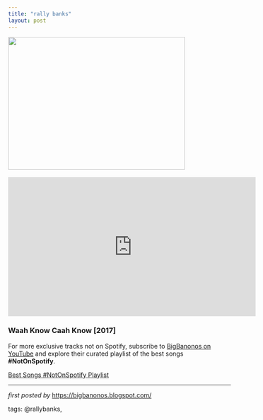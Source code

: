 ```yaml
---
title: "rally banks"
layout: post
---
```

<div class="separator" ><a href="https://i.ytimg.com/vi/N4S-0S_V3BQ/hqdefault.jpg" imageanchor="1"><img border="0" src="https://i.ytimg.com/vi/N4S-0S_V3BQ/hqdefault.jpg" width="400" height="300" data-original-width="480" data-original-height="360" /></a></div>
<br />
<iframe width="560" height="315" src="https://www.youtube.com/embed/videoseries?list=PLtuNtuTatqI0lU2bcciF8BI40Vxo7Vz2L" frameborder="0" allow="accelerometer; autoplay; encrypted-media; gyroscope; picture-in-picture" allowfullscreen></iframe>
<br />
<h3>Waah Know Caah Know [2017]</h3>

<!--Subscribe and Playlist Links-->
<div>
    <p>For more exclusive tracks not on Spotify, subscribe to <a href="https://www.youtube.com/@BigBanonos" target="_blank">BigBanonos on YouTube</a> and explore their curated playlist of the best songs <strong>#NotOnSpotify</strong>.</p>
    <p><a href="https://www.youtube.com/playlist?list=PLtuNtuTatqI0kFahUCbtbfenC_ET5O_tr" target="_blank">Best Songs #NotOnSpotify Playlist<br /></a></p></div>

<hr />

<p><em>first posted by</em> <a href="https://bigbanonos.blogspot.com/" rel="noopener" target="_new">https://bigbanonos.blogspot.com/</a></p>

<p>tags: @rallybanks,</p>
